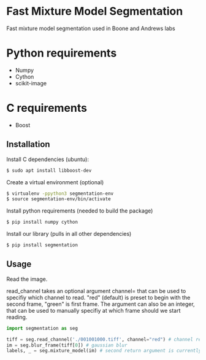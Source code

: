 # Fast Mixture Model Segmentation

Fast mixture model segmentation used in Boone and Andrews labs

# Python requirements

  - Numpy
  - Cython
  - scikit-image

# C requirements
  - Boost

## Installation

Install C dependencies (ubuntu):

```sh
$ sudo apt install libboost-dev
```

Create a virtual environment (optional)
```sh
$ virtualenv -ppython3 segmentation-env
$ source segmentation-env/bin/activate
```

Install python requirements (needed to build the package)

```sh
$ pip install numpy cython
```

Install our library (pulls in all other dependencies)

```sh
$ pip install segmentation
```

## Usage

Read the image. 

read_channel takes an optional argument channel= that can be used
to specifiy which channel to read. "red" (default) is preset to begin 
with the second frame, "green" is first frame. The argument can
also be an integer, that can be used to manually specifiy at which
frame should we start reading.

```python
import segmentation as seg

tiff = seg.read_channel('./001001000.tiff', channel="red") # channel red == read every other frame, start from frame 2
im = seg.blur_frame(tiff[0]) # gaussian blur
labels, _ = seg.mixture_model(im) # second return argument is currently unused
```